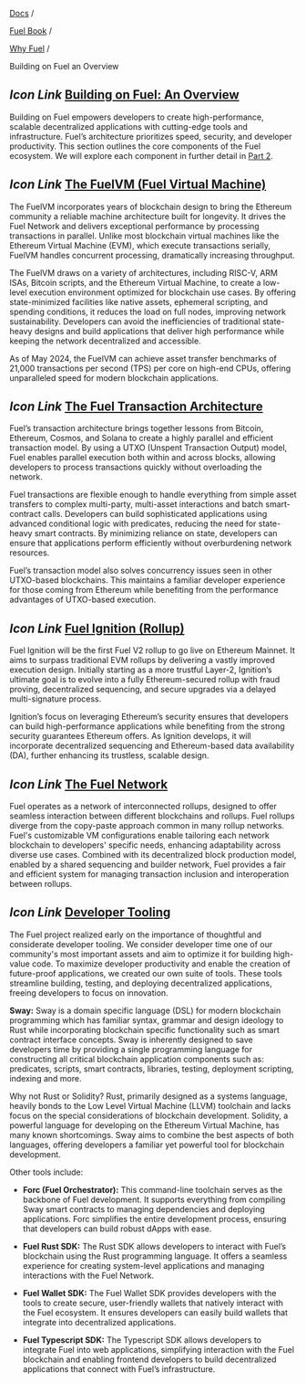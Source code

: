[Docs](https://docs.fuel.network/) /

[Fuel Book](https://docs.fuel.network/docs/fuel-book/) /

[Why Fuel](https://docs.fuel.network/docs/fuel-book/why-fuel/) /

Building on Fuel an Overview

## _Icon Link_ [Building on Fuel: An Overview](https://docs.fuel.network/docs/fuel-book/why-fuel/building-on-fuel-an-overview/\#building-on-fuel-an-overview)

Building on Fuel empowers developers to create high-performance, scalable decentralized applications with cutting-edge tools and infrastructure. Fuel’s architecture prioritizes speed, security, and developer productivity. This section outlines the core components of the Fuel ecosystem. We will explore each component in further detail in [Part 2](https://docs.fuel.network/docs/fuel-book/the-architecture/).

## _Icon Link_ [The FuelVM (Fuel Virtual Machine)](https://docs.fuel.network/docs/fuel-book/why-fuel/building-on-fuel-an-overview/\#the-fuelvm-fuel-virtual-machine)

The FuelVM incorporates years of blockchain design to bring the Ethereum community a reliable machine architecture built for longevity. It drives the Fuel Network and delivers exceptional performance by processing transactions in parallel. Unlike most blockchain virtual machines like the Ethereum Virtual Machine (EVM), which execute transactions serially, FuelVM handles concurrent processing, dramatically increasing throughput.

The FuelVM draws on a variety of architectures, including RISC-V, ARM ISAs, Bitcoin scripts, and the Ethereum Virtual Machine, to create a low-level execution environment optimized for blockchain use cases. By offering state-minimized facilities like native assets, ephemeral scripting, and spending conditions, it reduces the load on full nodes, improving network sustainability. Developers can avoid the inefficiencies of traditional state-heavy designs and build applications that deliver high performance while keeping the network decentralized and accessible.

As of May 2024, the FuelVM can achieve asset transfer benchmarks of 21,000 transactions per second (TPS) per core on high-end CPUs, offering unparalleled speed for modern blockchain applications.

## _Icon Link_ [The Fuel Transaction Architecture](https://docs.fuel.network/docs/fuel-book/why-fuel/building-on-fuel-an-overview/\#the-fuel-transaction-architecture)

Fuel’s transaction architecture brings together lessons from Bitcoin, Ethereum, Cosmos, and Solana to create a highly parallel and efficient transaction model. By using a UTXO (Unspent Transaction Output) model, Fuel enables parallel execution both within and across blocks, allowing developers to process transactions quickly without overloading the network.

Fuel transactions are flexible enough to handle everything from simple asset transfers to complex multi-party, multi-asset interactions and batch smart-contract calls. Developers can build sophisticated applications using advanced conditional logic with predicates, reducing the need for state-heavy smart contracts. By minimizing reliance on state, developers can ensure that applications perform efficiently without overburdening network resources.

Fuel’s transaction model also solves concurrency issues seen in other UTXO-based blockchains. This maintains a familiar developer experience for those coming from Ethereum while benefiting from the performance advantages of UTXO-based execution.

## _Icon Link_ [Fuel Ignition (Rollup)](https://docs.fuel.network/docs/fuel-book/why-fuel/building-on-fuel-an-overview/\#fuel-ignition-rollup)

Fuel Ignition will be the first Fuel V2 rollup to go live on Ethereum Mainnet. It aims to surpass traditional EVM rollups by delivering a vastly improved execution design. Initially starting as a more trustful Layer-2, Ignition’s ultimate goal is to evolve into a fully Ethereum-secured rollup with fraud proving, decentralized sequencing, and secure upgrades via a delayed multi-signature process.

Ignition’s focus on leveraging Ethereum’s security ensures that developers can build high-performance applications while benefiting from the strong security guarantees Ethereum offers. As Ignition develops, it will incorporate decentralized sequencing and Ethereum-based data availability (DA), further enhancing its trustless, scalable design.

## _Icon Link_ [The Fuel Network](https://docs.fuel.network/docs/fuel-book/why-fuel/building-on-fuel-an-overview/\#the-fuel-network)

Fuel operates as a network of interconnected rollups, designed to offer seamless interaction between different blockchains and rollups. Fuel rollups diverge from the copy-paste approach common in many rollup networks. Fuel's customizable VM configurations enable tailoring each network blockchain to developers' specific needs, enhancing adaptability across diverse use cases. Combined with its decentralized block production model, enabled by a shared sequencing and builder network, Fuel provides a fair and efficient system for managing transaction inclusion and interoperation between rollups.

## _Icon Link_ [Developer Tooling](https://docs.fuel.network/docs/fuel-book/why-fuel/building-on-fuel-an-overview/\#developer-tooling)

The Fuel project realized early on the importance of thoughtful and considerate developer tooling. We consider developer time one of our community's most important assets and aim to optimize it for building high-value code. To maximize developer productivity and enable the creation of future-proof applications, we created our own suite of tools. These tools streamline building, testing, and deploying decentralized applications, freeing developers to focus on innovation.

**Sway:** Sway is a domain specific language (DSL) for modern blockchain programming which has familiar syntax, grammar and design ideology to Rust while incorporating blockchain specific functionality such as smart contract interface concepts. Sway is inherently designed to save developers time by providing a single programming language for constructing all critical blockchain application components such as: predicates, scripts, smart contracts, libraries, testing, deployment scripting, indexing and more.

Why not Rust or Solidity? Rust, primarily designed as a systems language, heavily bonds to the Low Level Virtual Machine (LLVM) toolchain and lacks focus on the special considerations of blockchain development. Solidity, a powerful language for developing on the Ethereum Virtual Machine, has many known shortcomings. Sway aims to combine the best aspects of both languages, offering developers a familiar yet powerful tool for blockchain development.

Other tools include:

- **Forc (Fuel Orchestrator):** This command-line toolchain serves as the backbone of Fuel development. It supports everything from compiling Sway smart contracts to managing dependencies and deploying applications. Forc simplifies the entire development process, ensuring that developers can build robust dApps with ease.

- **Fuel Rust SDK:** The Rust SDK allows developers to interact with Fuel’s blockchain using the Rust programming language. It offers a seamless experience for creating system-level applications and managing interactions with the Fuel Network.

- **Fuel Wallet SDK:** The Fuel Wallet SDK provides developers with the tools to create secure, user-friendly wallets that natively interact with the Fuel ecosystem. It ensures developers can easily build wallets that integrate into decentralized applications.

- **Fuel Typescript SDK:** The Typescript SDK allows developers to integrate Fuel into web applications, simplifying interaction with the Fuel blockchain and enabling frontend developers to build decentralized applications that connect with Fuel’s infrastructure.